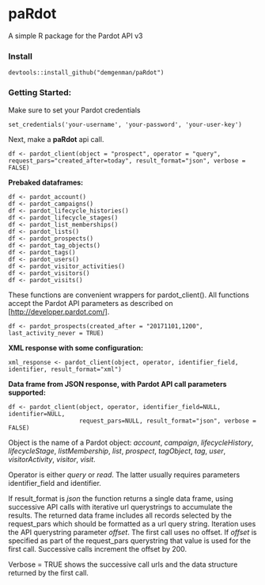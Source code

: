 # paRdot
A simple R package for the Pardot API v3

### Install
```
devtools::install_github("demgenman/paRdot")
```

### Getting Started:

Make sure to set your Pardot credentials
```
set_credentials('your-username', 'your-password', 'your-user-key')
```

Next, make a **paRdot** api call.
```
df <- pardot_client(object = "prospect", operator = "query", request_pars="created_after=today", result_format="json", verbose = FALSE)
```

**Prebaked dataframes:**

```
df <- pardot_account()
df <- pardot_campaigns()
df <- pardot_lifecycle_histories()
df <- pardot_lifecycle_stages()
df <- pardot_list_memberships()
df <- pardot_lists()
df <- pardot_prospects()
df <- pardot_tag_objects()
df <- pardot_tags()
df <- pardot_users()
df <- pardot_visitor_activities()
df <- pardot_visitors()
df <- pardot_visits()
```

These functions are convenient wrappers for pardot_client(). All functions accept the Pardot API parameters as described on [http://developer.pardot.com/].

```
df <- pardot_prospects(created_after = "20171101,1200", last_activity_never = TRUE)
```


**XML response with some configuration:**

```
xml_response <- pardot_client(object, operator, identifier_field, identifier, result_format="xml")
```

**Data frame from JSON response, with Pardot API call parameters supported:**

```
df <- pardot_client(object, operator, identifier_field=NULL, identifier=NULL, 
                    request_pars=NULL, result_format="json", verbose = FALSE)
```

Object is the name of a Pardot object: _account_, _campaign_, _lifecycleHistory_, _lifecycleStage_, _listMembership_, _list_, _prospect_, _tagObject_, _tag_, _user_, _visitorActivity_, _visitor_, _visit_.

Operator is either _query_ or _read_. The latter usually requires parameters identifier_field and identifier.

If result_format is _json_ the function returns a single data frame, using successive API calls with iterative url querystrings to accumulate the results. The returned data frame includes all records selected by the request_pars which should be formatted as a url query string. Iteration uses the API querystring parameter _offset_. The first call uses no offset. If _offset_ is specified as part of the request_pars querystring that value is used for the first call. Successive calls increment the offset by 200. 

Verbose = TRUE shows the successive call urls and the data structure returned by the first call.


